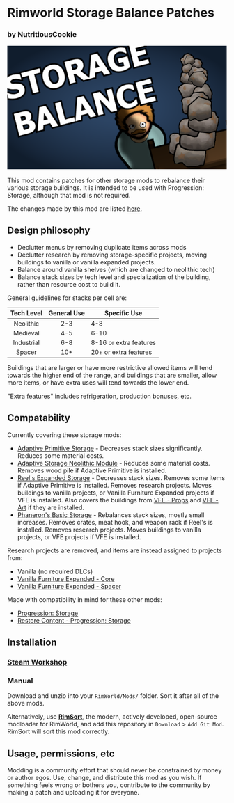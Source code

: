 # Rimworld Storage Balance Patches
### by NutritiousCookie

![Storage Balance Patches](About/preview.png)

This mod contains patches for other storage mods to rebalance their various storage buildings. It is intended to be used with Progression: Storage, although that mod is not required.

The changes made by this mod are listed [here](https://docs.google.com/spreadsheets/d/1aPsodNrzzR2pbRKwGoJjD76U-y6hecBySeb66Cm9250).

## Design philosophy

- Declutter menus by removing duplicate items across mods
- Declutter research by removing storage-specific projects, moving buildings to vanilla or vanilla expanded projects.
- Balance around vanilla shelves (which are changed to neolithic tech)
- Balance stack sizes by tech level and specialization of the building, rather than resource cost to build it.

General guidelines for stacks per cell are:

| Tech Level | General Use | Specific Use           |
|:----------:|:-----------:|------------------------|
| Neolithic  | 2-3         | 4-8                    |
| Medieval   | 4-5         | 6-10                   |
| Industrial | 6-8         | 8-16 or extra features |
| Spacer     | 10+         | 20+ or extra features  |

Buildings that are larger or have more restrictive allowed items will tend towards the higher end of the range, and buildings that are smaller, allow more items, or have extra uses will tend towards the lower end.

"Extra features" includes refrigeration, production bonuses, etc.

## Compatability

Currently covering these storage mods:
- [Adaptive Primitive Storage](https://steamcommunity.com/sharedfiles/filedetails/?id=3400037215) - Decreases stack sizes significantly. Reduces some material costs.
- [Adaptive Storage Neolithic Module](https://steamcommunity.com/sharedfiles/filedetails/?id=3033901895) - Reduces some material costs. Removes wood pile if Adaptive Primitive is installed.
- [Reel's Expanded Storage](https://steamcommunity.com/sharedfiles/filedetails/?id=3237638097) - Decreases stack sizes. Removes some items if Adaptive Primitive is installed. Removes research projects. Moves buildings to vanilla projects, or Vanilla Furniture Expanded projects if VFE is installed. Also covers the buildings from [VFE - Props](https://steamcommunity.com/sharedfiles/filedetails/?id=2102143149) and [VFE - Art](https://steamcommunity.com/sharedfiles/filedetails/?id=1968134023) if they are installed.
- [Phaneron's Basic Storage](https://steamcommunity.com/sharedfiles/filedetails/?id=3201536200) - Rebalances stack sizes, mostly small increases. Removes crates, meat hook, and weapon rack if Reel's is installed. Removes research projects. Moves buildings to vanilla projects, or VFE projects if VFE is installed.

Research projects are removed, and items are instead assigned to projects from:
- Vanilla (no required DLCs)
- [Vanilla Furniture Expanded - Core](https://steamcommunity.com/sharedfiles/filedetails/?id=1718190143)
- [Vanilla Furniture Expanded - Spacer](https://steamcommunity.com/sharedfiles/filedetails/?id=2028381079)

Made with compatibility in mind for these other mods:
- [Progression: Storage](https://steamcommunity.com/sharedfiles/filedetails/?id=3292746186)
- [Restore Content - Progression: Storage](https://steamcommunity.com/sharedfiles/filedetails/?id=3417113151)

## Installation

### [Steam Workshop](https://steamcommunity.com/sharedfiles/filedetails/?id=3566687115)

### Manual

Download and unzip into your `RimWorld/Mods/` folder. Sort it after all of the above mods.

Alternatively, use **[RimSort](https://github.com/RimSort/RimSort)**, the modern, actively developed, open-source modloader for RimWorld, and add this repository in `Download` > `Add Git Mod`. RimSort will sort this mod correctly.

## Usage, permissions, etc

Modding is a community effort that should never be constrained by money or author egos. Use, change, and distribute this mod as you wish. If something feels wrong or bothers you, contribute to the community by making a patch and uploading it for everyone.